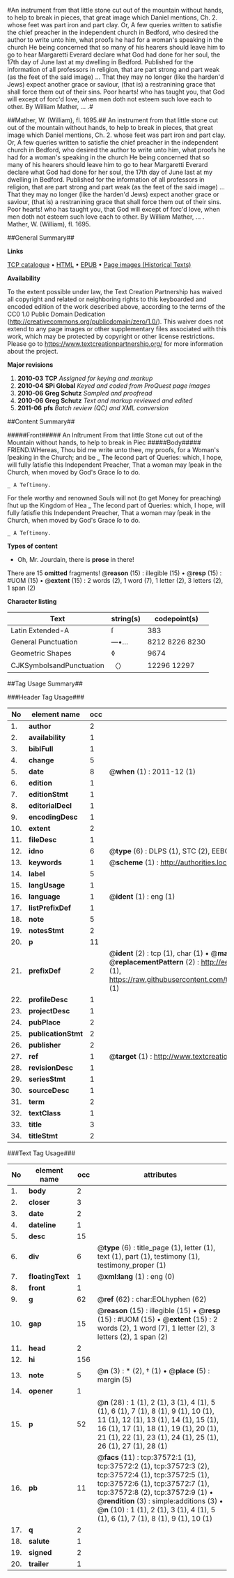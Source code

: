 #An instrument from that little stone cut out of the mountain without hands, to help to break in pieces, that great image which Daniel mentions, Ch. 2. whose feet was part iron and part clay. Or, A few queries written to satisfie the chief preacher in the independent church in Bedford, who desired the author to write unto him, what proofs he had for a woman's speaking in the church He being concerned that so many of his hearers should leave him to go to hear Margaretti Everard declare what God had done for her soul, the 17th day of June last at my dwelling in Bedford. Published for the information of all professors in religion, that are part strong and part weak (as the feet of the said image) ... That they may no longer (like the harden'd Jews) expect another grace or saviour, (that is) a restranining grace that shall force them out of their sins. Poor hearts! who has taught you, that God will except of forc'd love, when men doth not esteem such love each to other. By William Mather, ... .#

##Mather, W. (William), fl. 1695.##
An instrument from that little stone cut out of the mountain without hands, to help to break in pieces, that great image which Daniel mentions, Ch. 2. whose feet was part iron and part clay. Or, A few queries written to satisfie the chief preacher in the independent church in Bedford, who desired the author to write unto him, what proofs he had for a woman's speaking in the church He being concerned that so many of his hearers should leave him to go to hear Margaretti Everard declare what God had done for her soul, the 17th day of June last at my dwelling in Bedford. Published for the information of all professors in religion, that are part strong and part weak (as the feet of the said image) ... That they may no longer (like the harden'd Jews) expect another grace or saviour, (that is) a restranining grace that shall force them out of their sins. Poor hearts! who has taught you, that God will except of forc'd love, when men doth not esteem such love each to other. By William Mather, ... .
Mather, W. (William), fl. 1695.

##General Summary##

**Links**

[TCP catalogue](http://www.ota.ox.ac.uk/tcp/)  • 
[HTML](http://tei.it.ox.ac.uk/tcp/Texts-HTML/free/A50/A50258.html)  • 
[EPUB](http://tei.it.ox.ac.uk/tcp/Texts-EPUB/free/A50/A50258.epub) • 
[Page images (Historical Texts)](https://historicaltexts.jisc.ac.uk/eebo-99833097e)

**Availability**

To the extent possible under law, the Text Creation Partnership has waived all copyright and related or neighboring rights to this keyboarded and encoded edition of the work described above, according to the terms of the CC0 1.0 Public Domain Dedication (http://creativecommons.org/publicdomain/zero/1.0/). This waiver does not extend to any page images or other supplementary files associated with this work, which may be protected by copyright or other license restrictions. Please go to https://www.textcreationpartnership.org/ for more information about the project.

**Major revisions**

1. __2010-03__ __TCP__ *Assigned for keying and markup*
1. __2010-04__ __SPi Global__ *Keyed and coded from ProQuest page images*
1. __2010-06__ __Greg Schutz__ *Sampled and proofread*
1. __2010-06__ __Greg Schutz__ *Text and markup reviewed and edited*
1. __2011-06__ __pfs__ *Batch review (QC) and XML conversion*

##Content Summary##

#####Front#####
An Inſtrument From that little Stone cut out of the Mountain without hands, to help to break in Piec
#####Body#####
FRIEND.WHereas, Thou bid me write unto thee, my proofs, for a Woman's ſpeaking in the Church; and be
    _ The ſecond part of Queries: which, I hope, will fully ſatisfie this Independent Preacher, That a woman may ſpeak in the Church, when moved by God's Grace ſo to do.

    _ A Teſtimony.
For theſe worthy and renowned Souls will not (to get Money for preaching) ſhut up the Kingdom of Hea
    _ The ſecond part of Queries: which, I hope, will fully ſatisfie this Independent Preacher, That a woman may ſpeak in the Church, when moved by God's Grace ſo to do.

    _ A Teſtimony.

**Types of content**

  * Oh, Mr. Jourdain, there is **prose** in there!

There are 15 **omitted** fragments! 
 @__reason__ (15) : illegible (15)  •  @__resp__ (15) : #UOM (15)  •  @__extent__ (15) : 2 words (2), 1 word (7), 1 letter (2), 3 letters (2), 1 span (2)

**Character listing**


|Text|string(s)|codepoint(s)|
|---|---|---|
|Latin Extended-A|ſ|383|
|General Punctuation|—•…|8212 8226 8230|
|Geometric Shapes|◊|9674|
|CJKSymbolsandPunctuation|〈〉|12296 12297|

##Tag Usage Summary##

###Header Tag Usage###

|No|element name|occ|attributes|
|---|---|---|---|
|1.|__author__|2||
|2.|__availability__|1||
|3.|__biblFull__|1||
|4.|__change__|5||
|5.|__date__|8| @__when__ (1) : 2011-12 (1)|
|6.|__edition__|1||
|7.|__editionStmt__|1||
|8.|__editorialDecl__|1||
|9.|__encodingDesc__|1||
|10.|__extent__|2||
|11.|__fileDesc__|1||
|12.|__idno__|6| @__type__ (6) : DLPS (1), STC (2), EEBO-CITATION (1), PROQUEST (1), VID (1)|
|13.|__keywords__|1| @__scheme__ (1) : http://authorities.loc.gov/ (1)|
|14.|__label__|5||
|15.|__langUsage__|1||
|16.|__language__|1| @__ident__ (1) : eng (1)|
|17.|__listPrefixDef__|1||
|18.|__note__|5||
|19.|__notesStmt__|2||
|20.|__p__|11||
|21.|__prefixDef__|2| @__ident__ (2) : tcp (1), char (1)  •  @__matchPattern__ (2) : ([0-9\-]+):([0-9IVX]+) (1), (.+) (1)  •  @__replacementPattern__ (2) : http://eebo.chadwyck.com/downloadtiff?vid=$1&page=$2 (1), https://raw.githubusercontent.com/textcreationpartnership/Texts/master/tcpchars.xml#$1 (1)|
|22.|__profileDesc__|1||
|23.|__projectDesc__|1||
|24.|__pubPlace__|2||
|25.|__publicationStmt__|2||
|26.|__publisher__|2||
|27.|__ref__|1| @__target__ (1) : http://www.textcreationpartnership.org/docs/. (1)|
|28.|__revisionDesc__|1||
|29.|__seriesStmt__|1||
|30.|__sourceDesc__|1||
|31.|__term__|2||
|32.|__textClass__|1||
|33.|__title__|3||
|34.|__titleStmt__|2||


###Text Tag Usage###

|No|element name|occ|attributes|
|---|---|---|---|
|1.|__body__|2||
|2.|__closer__|3||
|3.|__date__|2||
|4.|__dateline__|1||
|5.|__desc__|15||
|6.|__div__|6| @__type__ (6) : title_page (1), letter (1), text (1), part (1), testimony (1), testimony_proper (1)|
|7.|__floatingText__|1| @__xml:lang__ (1) : eng (0)|
|8.|__front__|1||
|9.|__g__|62| @__ref__ (62) : char:EOLhyphen (62)|
|10.|__gap__|15| @__reason__ (15) : illegible (15)  •  @__resp__ (15) : #UOM (15)  •  @__extent__ (15) : 2 words (2), 1 word (7), 1 letter (2), 3 letters (2), 1 span (2)|
|11.|__head__|2||
|12.|__hi__|156||
|13.|__note__|5| @__n__ (3) : * (2), † (1)  •  @__place__ (5) : margin (5)|
|14.|__opener__|1||
|15.|__p__|52| @__n__ (28) : 1 (1), 2 (1), 3 (1), 4 (1), 5 (1), 6 (1), 7 (1), 8 (1), 9 (1), 10 (1), 11 (1), 12 (1), 13 (1), 14 (1), 15 (1), 16 (1), 17 (1), 18 (1), 19 (1), 20 (1), 21 (1), 22 (1), 23 (1), 24 (1), 25 (1), 26 (1), 27 (1), 28 (1)|
|16.|__pb__|11| @__facs__ (11) : tcp:37572:1 (1), tcp:37572:2 (1), tcp:37572:3 (2), tcp:37572:4 (1), tcp:37572:5 (1), tcp:37572:6 (1), tcp:37572:7 (1), tcp:37572:8 (2), tcp:37572:9 (1)  •  @__rendition__ (3) : simple:additions (3)  •  @__n__ (10) : 1 (1), 2 (1), 3 (1), 4 (1), 5 (1), 6 (1), 7 (1), 8 (1), 9 (1), 10 (1)|
|17.|__q__|2||
|18.|__salute__|1||
|19.|__signed__|2||
|20.|__trailer__|1||
